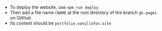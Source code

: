 * To deploy the website, use ```npm run deploy```
* Then add a file name ```CNAME``` at the root directory of the branch ```gh-pages``` on GitHub
* Its content should be ```portfolio.vanillafox.site```